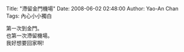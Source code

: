 Title: "滯留金門機場"
Date: 2008-06-02 02:48:00
Author: Yao-An Chan
Tags: 內心小小獨白


<div class='post'>
第一次到金門。<br />也第一次滯留機場。<br />我好想要回家啊!</div>
